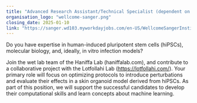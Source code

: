 ```yaml
---
title: "Advanced Research Assistant/Technical Specialist (dependent on experience)"
organisation_logo: "wellcome-sanger.png"
closing_date: 2025-01-10
link: "https://sanger.wd103.myworkdayjobs.com/en-US/WellcomeSangerInstitute/job/Advanced-Research-Assistant-Technical-Specialist_JR102444"
---
```

Do you have expertise in human-induced pluripotent stem cells (hiPSCs), molecular biology, and, ideally, in vitro infection models?

Join the wet lab team of the Haniffa Lab (haniffalab.com), and contribute to a collaborative project with the Lotfollahi Lab (https://lotfollahi.com/). Your primary role will focus on optimizing protocols to introduce perturbations and evaluate their effects in a skin organoid model derived from hiPSCs. As part of this position, we will support the successful candidates to develop their computational skills and learn concepts about machine learning.
